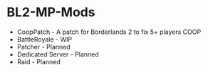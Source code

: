 # BL2-MP-Mods
- CoopPatch - A patch for Borderlands 2 to fix 5+ players COOP
- BattleRoyale - WIP
- Patcher - Planned
- Dedicated Server - Planned
- Raid - Planned
